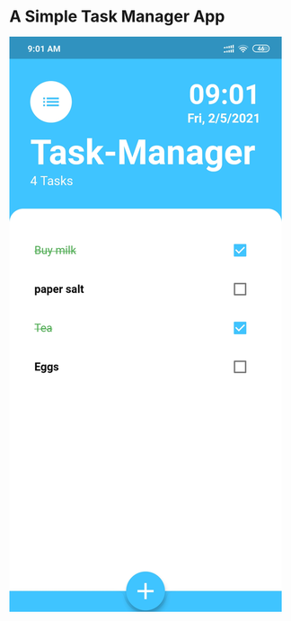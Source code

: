 # A Simple Task Manager App

![screenshot_task_screen](Screenshot_2021-02-05-09-01-09-585_com.example.to_do[1].jpg)



